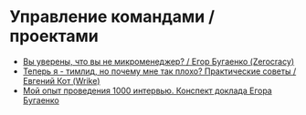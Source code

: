 # Управление командами / проектами
- [Вы уверены, что вы не микроменеджер? / Егор Бугаенко (Zerocracy)](https://www.youtube.com/watch?v=6DrD_FucDK4)
- [Теперь я - тимлид, но почему мне так плохо? Практические советы / Евгений Кот (Wrike)](https://www.youtube.com/watch?v=7fnY8WVtElY)
- [Мой опыт проведения 1000 интервью. Конспект доклада Егора Бугаенко](https://habr.com/ru/post/491528/)
